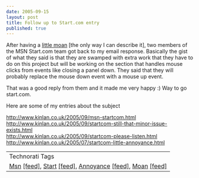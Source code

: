 ```yaml
---
date: 2005-09-15
layout: post
title: Follow up to Start.com entry
published: true
---
```

After having a <a href="http://www.kinlan.co.uk/2005/09/startcom-still-that-minor-issue-exists.html">little moan</a> [the only way I can describe it], two members of the MSN Start.com team got back to my email response.  Basically the gist of what they said is that they are swamped with extra work that they have to do on this project but will be working on the section that handles mouse clicks from events like closing a panel down.  They said that they will probably replace the mouse down event with a mouse up event.<p />That was a good reply from them and it made me very happy :)  Way to go start.com.<p />Here are some of my entries about the subject<p />http://www.kinlan.co.uk/2005/09/msn-startcom.html<br /><a href="http://www.kinlan.co.uk/2005/09/startcom-still-that-minor-issue-exists.html">http://www.kinlan.co.uk/2005/09/startcom-still-that-minor-issue-exists.html</a><br /><a href="http://www.kinlan.co.uk/2005/09/startcom-please-listen.html">http://www.kinlan.co.uk/2005/09/startcom-please-listen.html</a><br /><a href="http://www.kinlan.co.uk/2005/07/startcom-little-annoyance.html">http://www.kinlan.co.uk/2005/07/startcom-little-annoyance.html</a><p /><table class="TechnoratiHead TagHeader">
<tr><td>Technorati Tags</td></tr>
<tr class="Technorati"><td> <a href="http://www.technorati.com/tag/Msn" class="Tag" rel="tag">Msn</a> <a href="http://feeds.technorati.com/feed/posts/tag/Msn" class="Tag">[feed]</a>, <a href="http://www.technorati.com/tag/Start" class="Tag" rel="tag">Start</a> <a href="http://feeds.technorati.com/feed/posts/tag/Start" class="Tag">[feed]</a>, <a href="http://www.technorati.com/tag/Annoyance" class="Tag" rel="tag">Annoyance</a> <a href="http://feeds.technorati.com/feed/posts/tag/Annoyance" class="Tag">[feed]</a>, <a href="http://www.technorati.com/tag/Moan" class="Tag" rel="tag">Moan</a> <a href="http://feeds.technorati.com/feed/posts/tag/Moan" class="Tag">[feed]</a>
</td></tr>
</table><div class="blogger-post-footer"><img class="posterous_download_image" src="https://blogger.googleusercontent.com/tracker/8109338-112682404951416753?l=www.kinlan.co.uk%2Findex.html" height="1" alt="" width="1" /></div>

